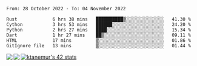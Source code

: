 <!--START_SECTION:waka-->

```text
From: 28 October 2022 - To: 04 November 2022

Rust             6 hrs 38 mins   ██████████▒░░░░░░░░░░░░░░   41.30 %
Cython           3 hrs 53 mins   ██████░░░░░░░░░░░░░░░░░░░   24.20 %
Python           2 hrs 27 mins   ████░░░░░░░░░░░░░░░░░░░░░   15.34 %
Dart             1 hr 27 mins    ██▒░░░░░░░░░░░░░░░░░░░░░░   09.11 %
HTML             17 mins         ▒░░░░░░░░░░░░░░░░░░░░░░░░   01.86 %
GitIgnore file   13 mins         ▒░░░░░░░░░░░░░░░░░░░░░░░░   01.44 %
```

<!--END_SECTION:waka-->
<a href="https://github.com/anuraghazra/github-readme-stats">
  <img align="left" src="https://github-readme-stats.vercel.app/api?username=Tanesan&count_private=true&show_icons=true" />
<img align="left" src="https://github-readme-stats.vercel.app/api/top-langs/?username=Tanesan" />
</a>

[![ktanemur's 42 stats](https://badge42.vercel.app/api/v2/cl1wslf6s002109l771rng2w8/stats?cursusId=21&coalitionId=62)](https://github.com/JaeSeoKim/badge42)

